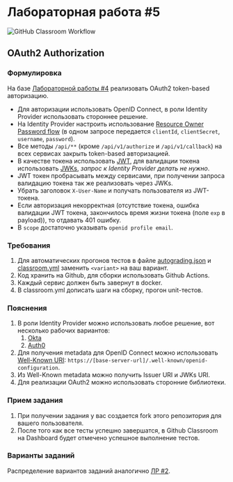 # Лабораторная работа #5

![GitHub Classroom Workflow](../../workflows/GitHub%20Classroom%20Workflow/badge.svg?branch=master)

## OAuth2 Authorization

### Формулировка

На базе [Лабораторной работы #4](https://github.com/bmstu-rsoi/lab2-template) реализовать OAuth2 token-based
авторизацию.

* Для авторизации использовать OpenID Connect, в роли Identity Provider использовать стороннее решение.
* На Identity Provider настроить
  использование [Resource Owner Password flow](https://auth0.com/docs/authorization/flows/resource-owner-password-flow)
  (в одном запросе передается `clientId`, `clientSecret`, `username`, `password`).
* Все методы `/api/**` (кроме `/api/v1/authorize` и `/api/v1/callback`) на всех сервисах закрыть token-based
  авторизацией.
* В качестве токена использовать [JWT](https://jwt.io/introduction), для валидации токена
  использовать [JWKs](https://auth0.com/docs/security/tokens/json-web-tokens/json-web-key-sets), _запрос к Identity
  Provider делать не нужно_.
* JWT токен пробрасывать между сервисами, при получении запроса валидацию токена так же реализовать через JWKs.
* Убрать заголовок `X-User-Name` и получать пользователя из JWT-токена.
* Если авторизация некорректная (отсутствие токена, ошибка валидации JWT токена, закончилось время жизни токена
  (поле `exp` в payload)), то отдавать 401 ошибку.
* В `scope` достаточно указывать `openid profile email`.

### Требования

1. Для автоматических прогонов тестов в файле [autograding.json](.github/classroom/autograding.json)
   и [classroom.yml](.github/workflows/classroom.yml) заменить `<variant>` на ваш вариант.
1. Код хранить на Github, для сборки использовать Github Actions.
1. Каждый сервис должен быть завернут в docker.
1. В classroom.yml дописать шаги на сборку, прогон unit-тестов.

### Пояснения

1. В роли Identity Provider можно использовать любое решение, вот несколько рабочих вариантов:
    1. [Okta](https://developer.okta.com/docs/guides/)
    2. [Auth0](https://auth0.com/developers)
2. Для получения metadata для OpenID Connect можно
   использовать [Well-Known URI](https://auth0.com/docs/security/tokens/json-web-tokens/locate-json-web-key-sets):
   `https://[base-server-url]/.well-known/openid-configuration`.
3. Из Well-Known metadata можно получить Issuer URI и JWKs URI.
4. Для реализации OAuth2 можно использовать сторонние библиотеки.

### Прием задания

1. При получении задания у вас создается fork этого репозитория для вашего пользователя.
2. После того как все тесты успешно завершатся, в Github Classroom на Dashboard будет отмечено успешное выполнение
   тестов.

### Варианты заданий

Распределение вариантов заданий аналогично [ЛР #2](https://github.com/bmstu-rsoi/lab2-template).
